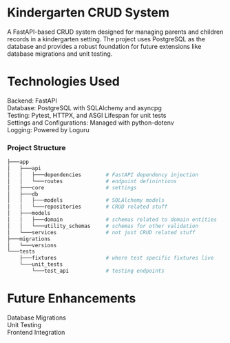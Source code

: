 # Kindergarten CRUD System

A FastAPI-based CRUD system designed for managing parents and children records in a kindergarten setting. The project uses PostgreSQL as the database and provides a robust foundation for future extensions like database migrations and unit testing.

# Technologies Used

Backend: FastAPI  
Database: PostgreSQL with SQLAlchemy and asyncpg  
Testing: Pytest, HTTPX, and ASGI Lifespan for unit tests  
Settings and Configurations: Managed with python-dotenv  
Logging: Powered by Loguru  




### Project Structure
```bash
├───app
│   ├───api
│   │   ├───dependencies        # FastAPI dependency injection 
│   │   └───routes              # endpoint definintions
│   ├───core                    # settings
│   ├───db
│   │   ├───models              # SQLAlchemy models
│   │   └───repositories        # CRUD related stuff
│   ├───models                  
│   │   ├───domain              # schemas related to domain entities
│   │   └───utility_schemas     # schemas for other validation
│   └───services                # not just CRUD related stuff
├───migrations
│   └───versions
└───tests
    ├───fixtures                # where test specific fixtures live
    └───unit_tests                
        └───test_api            # testing endpoints
```

# Future Enhancements

Database Migrations  
Unit Testing  
Frontend Integration  

